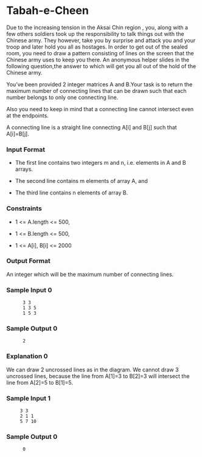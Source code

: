 # Tabah-e-Cheen

Due to the increasing tension in the Aksai Chin region , you, along with a few others soldiers took up the responsibility to talk things out with the Chinese army. They however, take you by surprise and attack you and your troop and later hold you all as hostages. In order to get out of the sealed room, you need to draw a pattern consisting of lines on the screen that the Chinese army uses to keep you there. An anonymous helper slides in the following question,the answer to which will get you all out of the hold of the Chinese army.

You’ve been provided 2 integer matrices A and B.Your task is to return the maximum number of connecting lines that can be drawn such that each number belongs to only one connecting line.

Also you need to keep in mind that a connecting line cannot intersect even at the endpoints.

A connecting line is a straight line connecting A[i] and B[j] such that A[i]=B[j].

### Input Format

* The first line contains two integers m and n, i.e. elements in A and B arrays.

* The second line contains m elements of array A, and

* The third line contains n elements of array B.

### Constraints

* 1 <= A.length <= 500,

* 1 <= B.length <= 500,

* 1 <= A[i], B[i] <= 2000

### Output Format

An integer which will be the maximum number of connecting lines.

### Sample Input 0

          3 3
          1 3 5
          1 5 3
          
### Sample Output 0

          2
          
### Explanation 0

We can draw 2 uncrossed lines as in the diagram. We cannot draw 3 uncrossed lines, because the line from A[1]=3 to B[2]=3 will intersect the line from A[2]=5 to B[1]=5.

### Sample Input 1

         3 3
         2 1 1
         5 7 10
          
### Sample Output 0

          0




          
    
